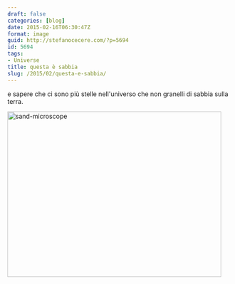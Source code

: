```yaml
---
draft: false
categories: [blog]
date: 2015-02-16T06:30:47Z
format: image
guid: http://stefanocecere.com/?p=5694
id: 5694
tags:
- Universe
title: questa è sabbia
slug: /2015/02/questa-e-sabbia/
---
```


e sapere che ci sono più stelle nell'universo che non granelli di sabbia sulla terra.
  
<img class="alignnone size-full wp-image-5695" src="http://stefanocecere.com/wp-content/uploads/sites/3/2015/03/sand-microscope.jpg" alt="sand-microscope" width="480" height="372" srcset="http://stefanocecere.com/wp-content/uploads/sites/3/2015/03/sand-microscope.jpg 480w, http://stefanocecere.com/wp-content/uploads/sites/3/2015/03/sand-microscope-300x233.jpg 300w" sizes="(max-width: 480px) 100vw, 480px" />